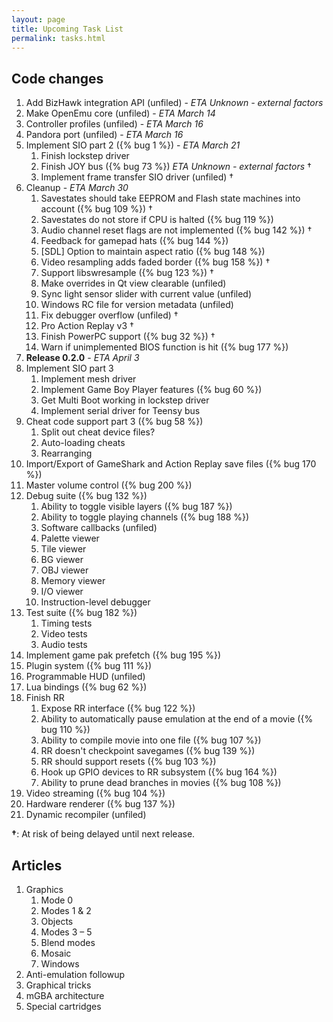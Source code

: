 ```yaml
---
layout: page
title: Upcoming Task List
permalink: tasks.html
---
```

Code changes
------------

1. Add BizHawk integration API (unfiled) - *ETA Unknown - external factors*
1. Make OpenEmu core (unfiled) - *ETA March 14*
1. Controller profiles (unfiled) - *ETA March 16*
1. Pandora port (unfiled) - *ETA March 16*
1. Implement SIO part 2 ({% bug 1 %}) - *ETA March 21*
    1. Finish lockstep driver
    1. Finish JOY bus ({% bug 73 %}) *ETA Unknown - external factors* &dagger;
    1. Implement frame transfer SIO driver (unfiled) &dagger;
1. Cleanup - *ETA March 30*
    1. Savestates should take EEPROM and Flash state machines into account ({% bug 109 %}) &dagger;
    1. Savestates do not store if CPU is halted ({% bug 119 %})
    1. Audio channel reset flags are not implemented ({% bug 142 %}) &dagger;
    1. Feedback for gamepad hats ({% bug 144 %})
    1. [SDL] Option to maintain aspect ratio ({% bug 148 %})
    1. Video resampling adds faded border ({% bug 158 %}) &dagger;
    1. Support libswresample ({% bug 123 %}) &dagger;
    1. Make overrides in Qt view clearable (unfiled)
    1. Sync light sensor slider with current value (unfiled)
    1. Windows RC file for version metadata (unfiled)
    1. Fix debugger overflow (unfiled) &dagger;
    1. Pro Action Replay v3 &dagger;
    1. Finish PowerPC support ({% bug 32 %}) &dagger;
    1. Warn if unimplemented BIOS function is hit ({% bug 177 %})
1. **Release 0.2.0** - *ETA April 3*
1. Implement SIO part 3
    1. Implement mesh driver
    1. Implement Game Boy Player features ({% bug 60 %})
    1. Get Multi Boot working in lockstep driver
    1. Implement serial driver for Teensy bus
1. Cheat code support part 3 ({% bug 58 %})
    1. Split out cheat device files?
    1. Auto-loading cheats
    1. Rearranging
1. Import/Export of GameShark and Action Replay save files ({% bug 170 %})
1. Master volume control ({% bug 200 %})
1. Debug suite ({% bug 132 %})
    1. Ability to toggle visible layers ({% bug 187 %})
    1. Ability to toggle playing channels ({% bug 188 %})
    1. Software callbacks (unfiled)
    1. Palette viewer
    1. Tile viewer
    1. BG viewer
    1. OBJ viewer
    1. Memory viewer
    1. I/O viewer
    1. Instruction-level debugger
1. Test suite ({% bug 182 %})
    1. Timing tests
    1. Video tests
    1. Audio tests
1. Implement game pak prefetch ({% bug 195 %})
1. Plugin system ({% bug 111 %})
1. Programmable HUD (unfiled)
1. Lua bindings ({% bug 62 %})
1. Finish RR
    1. Expose RR interface ({% bug 122 %})
    1. Ability to automatically pause emulation at the end of a movie ({% bug 110 %})
    1. Ability to compile movie into one file ({% bug 107 %})
    1. RR doesn't checkpoint savegames ({% bug 139 %})
    1. RR should support resets ({% bug 103 %})
    1. Hook up GPIO devices to RR subsystem ({% bug 164 %})
    1. Ability to prune dead branches in movies ({% bug 108 %})
1. Video streaming ({% bug 104 %})
1. Hardware renderer ({% bug 137 %})
1. Dynamic recompiler (unfiled)

**&dagger;**: At risk of being delayed until next release.

Articles
--------

1. Graphics
    1. Mode 0
    1. Modes 1 &amp; 2
    1. Objects
    1. Modes 3 &ndash; 5
    1. Blend modes
    1. Mosaic
    1. Windows
1. Anti-emulation followup
1. Graphical tricks
1. mGBA architecture
1. Special cartridges
